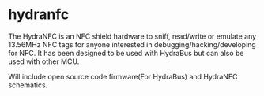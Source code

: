 hydranfc
========

The HydraNFC is an NFC shield hardware to sniff, read/write or emulate any 13.56MHz NFC tags for anyone interested in debugging/hacking/developing for NFC.
It has been designed to be used with HydraBus but can also be used with other MCU.

Will include open source code firmware(For HydraBus) and HydraNFC schematics.

